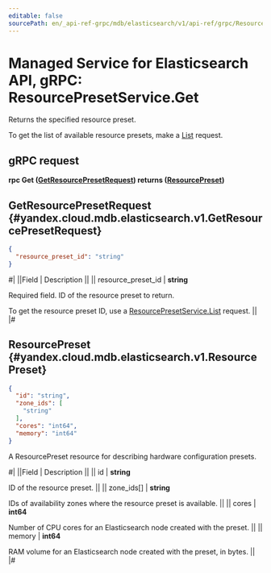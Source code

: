 ```yaml
---
editable: false
sourcePath: en/_api-ref-grpc/mdb/elasticsearch/v1/api-ref/grpc/ResourcePreset/get.md
---
```


# Managed Service for Elasticsearch API, gRPC: ResourcePresetService.Get

Returns the specified resource preset.

To get the list of available resource presets, make a [List](/docs/managed-elasticsearch/api-ref/grpc/ResourcePreset/list#List) request.

## gRPC request

**rpc Get ([GetResourcePresetRequest](#yandex.cloud.mdb.elasticsearch.v1.GetResourcePresetRequest)) returns ([ResourcePreset](#yandex.cloud.mdb.elasticsearch.v1.ResourcePreset))**

## GetResourcePresetRequest {#yandex.cloud.mdb.elasticsearch.v1.GetResourcePresetRequest}

```json
{
  "resource_preset_id": "string"
}
```

#|
||Field | Description ||
|| resource_preset_id | **string**

Required field. ID of the resource preset to return.

To get the resource preset ID, use a [ResourcePresetService.List](/docs/managed-elasticsearch/api-ref/grpc/ResourcePreset/list#List) request. ||
|#

## ResourcePreset {#yandex.cloud.mdb.elasticsearch.v1.ResourcePreset}

```json
{
  "id": "string",
  "zone_ids": [
    "string"
  ],
  "cores": "int64",
  "memory": "int64"
}
```

A ResourcePreset resource for describing hardware configuration presets.

#|
||Field | Description ||
|| id | **string**

ID of the resource preset. ||
|| zone_ids[] | **string**

IDs of availability zones where the resource preset is available. ||
|| cores | **int64**

Number of CPU cores for an Elasticsearch node created with the preset. ||
|| memory | **int64**

RAM volume for an Elasticsearch node created with the preset, in bytes. ||
|#